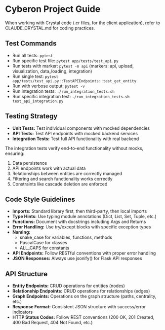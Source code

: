 # Cyberon Project Guide

When working with Crystal code (.cr files, for the client application), refer to CLAUDE_CRYSTAL.md for coding practices.

## Test Commands
- Run all tests: `pytest`
- Run specific test file: `pytest app/tests/test_api.py`
- Run tests with marker: `pytest -m api` (markers: api, upload, visualization, data_loading, integration)
- Run single test: `pytest app/tests/test_api.py::TestAPIEndpoints::test_get_entity`
- Run with verbose output: `pytest -v`
- Run integration tests: `./run_integration_tests.sh`
- Run specific integration test: `./run_integration_tests.sh test_api_integration.py`

## Testing Strategy
- **Unit Tests:** Test individual components with mocked dependencies
- **API Tests:** Test API endpoints with mocked backend services
- **Integration Tests:** Test full API functionality with real backend

The integration tests verify end-to-end functionality without mocks, ensuring:
1. Data persistence
2. API endpoints work with actual data
3. Relationships between entities are correctly managed
4. Filtering and search functionality works correctly
5. Constraints like cascade deletion are enforced

## Code Style Guidelines
- **Imports:** Standard library first, then third-party, then local imports
- **Type Hints:** Use typing module annotations (Dict, List, Set, Tuple, etc.)
- **Functions:** Document with docstrings including Args and Returns
- **Error Handling:** Use try/except blocks with specific exception types
- **Naming:**
  - snake_case for variables, functions, methods
  - PascalCase for classes
  - ALL_CAPS for constants
- **API Endpoints:** Follow RESTful conventions with proper error handling
- **JSON Responses:** Always use jsonify() for Flask API responses

## API Structure
- **Entity Endpoints:** CRUD operations for entities (nodes)
- **Relationship Endpoints:** CRUD operations for relationships (edges)
- **Graph Endpoints:** Operations on the graph structure (paths, centrality, etc.)
- **Response Format:** Consistent JSON structure with success/error indicators
- **HTTP Status Codes:** Follow REST conventions (200 OK, 201 Created, 400 Bad Request, 404 Not Found, etc.)